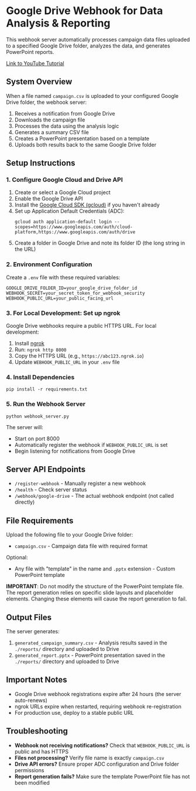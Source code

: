 # Google Drive Webhook for Data Analysis & Reporting

This webhook server automatically processes campaign data files uploaded to a specified Google Drive folder, analyzes the data, and generates PowerPoint reports.

[Link to YouTube Tutorial](https://www.youtube.com/watch?v=YgsVL-POOzM&t=1s)

## System Overview

When a file named `campaign.csv` is uploaded to your configured Google Drive folder, the webhook server:

1. Receives a notification from Google Drive
2. Downloads the campaign file
3. Processes the data using the analysis logic
4. Generates a summary CSV file
5. Creates a PowerPoint presentation based on a template
6. Uploads both results back to the same Google Drive folder

## Setup Instructions

### 1. Configure Google Cloud and Drive API

1. Create or select a Google Cloud project
2. Enable the Google Drive API
3. Install the [Google Cloud SDK (gcloud)](https://cloud.google.com/sdk/docs/install) if you haven't already
4. Set up Application Default Credentials (ADC):
   ```
   gcloud auth application-default login --scopes=https://www.googleapis.com/auth/cloud-platform,https://www.googleapis.com/auth/drive
   ```
5. Create a folder in Google Drive and note its folder ID (the long string in the URL)

### 2. Environment Configuration

Create a `.env` file with these required variables:

```
GOOGLE_DRIVE_FOLDER_ID=your_google_drive_folder_id
WEBHOOK_SECRET=your_secret_token_for_webhook_security
WEBHOOK_PUBLIC_URL=your_public_facing_url
```

### 3. For Local Development: Set up ngrok

Google Drive webhooks require a public HTTPS URL. For local development:

1. Install [ngrok](https://ngrok.com/)
2. Run: `ngrok http 8000`
3. Copy the HTTPS URL (e.g., `https://abc123.ngrok.io`)
4. Update `WEBHOOK_PUBLIC_URL` in your `.env` file

### 4. Install Dependencies

```
pip install -r requirements.txt
```

### 5. Run the Webhook Server

```
python webhook_server.py
```

The server will:

- Start on port 8000
- Automatically register the webhook if `WEBHOOK_PUBLIC_URL` is set
- Begin listening for notifications from Google Drive

## Server API Endpoints

- `/register-webhook` - Manually register a new webhook
- `/health` - Check server status
- `/webhook/google-drive` - The actual webhook endpoint (not called directly)

## File Requirements

Upload the following file to your Google Drive folder:

- `campaign.csv` - Campaign data file with required format

Optional:

- Any file with "template" in the name and `.pptx` extension - Custom PowerPoint template

**IMPORTANT**: Do not modify the structure of the PowerPoint template file. The report generation relies on specific slide layouts and placeholder elements. Changing these elements will cause the report generation to fail.

## Output Files

The server generates:

1. `generated_campaign_summary.csv` - Analysis results saved in the `./reports/` directory and uploaded to Drive
2. `generated_report.pptx` - PowerPoint presentation saved in the `./reports/` directory and uploaded to Drive

## Important Notes

- Google Drive webhook registrations expire after 24 hours (the server auto-renews)
- ngrok URLs expire when restarted, requiring webhook re-registration
- For production use, deploy to a stable public URL

## Troubleshooting

- **Webhook not receiving notifications?** Check that `WEBHOOK_PUBLIC_URL` is public and has HTTPS
- **Files not processing?** Verify file name is exactly `campaign.csv`
- **Drive API errors?** Ensure proper ADC configuration and Drive folder permissions
- **Report generation fails?** Make sure the template PowerPoint file has not been modified
